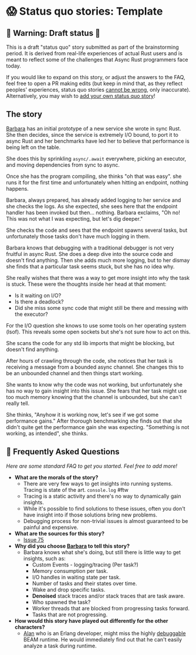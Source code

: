 # 😱 Status quo stories: Template

## 🚧 Warning: Draft status 🚧

This is a draft "status quo" story submitted as part of the brainstorming period. It is derived from real-life experiences of actual Rust users and is meant to reflect some of the challenges that Async Rust programmers face today. 

If you would like to expand on this story, or adjust the answers to the FAQ, feel free to open a PR making edits (but keep in mind that, as they reflect peoples' experiences, status quo stories [cannot be wrong], only inaccurate). Alternatively, you may wish to [add your own status quo story][htvsq]!

## The story

[Barbara] has an initial prototype of a new service she wrote in sync Rust. She then decides, since the service is extremely I/O bound, to port it to async Rust and her benchmarks have led her to believe that performance is being left on the table.

She does this by sprinkling `async/.await` everywhere, picking an executor, and moving dependencies from sync to async.

Once she has the program compiling, she thinks "oh that was easy". she runs it for the first time and unfortunately when hitting an endpoint, nothing happens.

Barbara, always prepared, has already added logging to her service and she checks the logs. As she expected, she sees here that the endpoint handler has been invoked but then... nothing. Barbara exclaims, "Oh no! This was not what I was expecting, but let's dig deeper." 

She checks the code and sees that the endpoint spawns several tasks, but unfortunately those tasks don't have much logging in them.

Barbara knows that debugging with a traditional debugger is not very fruitful in async Rust. She does a deep dive into the source code and doesn't find anything. Then she adds much more logging, but to her dismay she finds that a particular task seems stuck, but she has no idea why.

She really wishes that there was a way to get more insight into why the task is stuck. These were the thoughts inside her head at that moment:
* Is it waiting on I/O?
* Is there a deadlock?
* Did she miss some sync code that might still be there and messing with the executor?

For the I/O question she knows to use some tools on her operating system (lsof). This reveals some open sockets but she's not sure how to act on this.

She scans the code for any std lib imports that might be blocking, but doesn't find anything.

After hours of crawling through the code, she notices that her task is receiving a message from a bounded async channel. She changes this to be an unbounded channel and then things start working.

She wants to know why the code was not working, but unfortunately she has no way to gain insight into this issue. She fears that her task might use too much memory knowing that the channel is unbounded, but she can't really tell.

She thinks, "Anyhow it is working now, let's see if we got some performance gains." After thorough benchmarking she finds out that she didn't quite get the performance gain she was expecting. "Something is not working, as intended", she thinks.

## 🤔 Frequently Asked Questions

*Here are some standard FAQ to get you started. Feel free to add more!*

* **What are the morals of the story?**
    * There are very few ways to get insights into running systems. Tracing is state of the art. `console.log` #ftw
    * Tracing is a static activity and there's no way to dynamically gain insights.
    * While it's possible to find solutions to these issues, often you don't have insight into if those solutions bring new problems.
    * Debugging process for non-trivial issues is almost guaranteed to be painful and expensive.
* **What are the sources for this story?**
    * [Issue 75](https://github.com/rust-lang/wg-async-foundations/issues/75)
* **Why did you choose [Barbara] to tell this story?**
    * Barbara knows what she's doing, but still there is little way to get insights, such as:
        * Custom Events - logging/tracing (Per task?)
        * Memory consumption per task.
        * I/O handles in waiting state per task.
        * Number of tasks and their states over time.
        * Wake and drop specific tasks.
        * **Denoised** stack traces and/or stack traces that are task aware.
        * Who spawned the task?
        * Worker threads that are blocked from progressing tasks forward.
        * Tasks that are not progressing.
* **How would this story have played out differently for the other characters?**
    * [Alan] who is an Erlang developer, might miss the highly [debuggable](https://youtu.be/JvBT4XBdoUE) BEAM runtime. He would immediately find out that he can't easily analyze a task during runtime.

[character]: ../characters.md
[status quo stories]: ./status_quo.md
[Alan]: ../characters/alan.md
[Grace]: ../characters/grace.md
[Niklaus]: ../characters/niklaus.md
[Barbara]: ../characters/barbara.md
[htvsq]: ../how_to_vision/status_quo.md
[cannot be wrong]: ../how_to_vision/comment.md#comment-to-understand-or-improve-not-to-negate-or-dissuade
